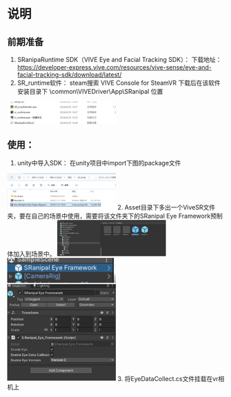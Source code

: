 # 说明
## 前期准备
1. SRanipaRuntime SDK（VIVE Eye and Facial Tracking SDK）：
下载地址：https://developer-express.vive.com/resources/vive-sense/eye-and-facial-tracking-sdk/download/latest/
2. SR_runtime软件：
steam搜索 VIVE Console for SteamVR
下载后在该软件安装目录下 \common\VIVEDriver\App\SRanipal 位置
<img src="images/屏幕截图 2024-07-18 114148.png" width="50%" />

## 使用：
1. unity中导入SDK：
在unity项目中import下图的package文件
<img src="images/屏幕截图 2024-07-18 114516.png" width="50%" />
2. Asset目录下多出一个ViveSR文件夹，要在自己的场景中使用，需要将该文件夹下的SRanipal Eye Framework预制体加入到场景中。
<img src="images/屏幕截图 2024-07-18 115044.png" width="50%" />
<img src="images/屏幕截图 2024-07-18 115708.png" width="50%" />
<img src="images/屏幕截图 2024-07-18 115729.png" width="50%" />
3. 将EyeDataCollect.cs文件挂载在vr相机上
